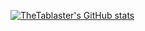 [![TheTablaster's GitHub stats](https://github-readme-stats.vercel.app/api?username=Blaster4385&?count_private=true&theme=gotham)](https://github.com/anuraghazra/github-readme-stats)
